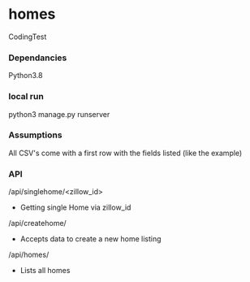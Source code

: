 # homes
CodingTest

### Dependancies
  Python3.8

### local run
python3 manage.py runserver

### Assumptions
All CSV's come with a first row with the fields listed (like the example)

### API

/api/singlehome/<zillow_id>
   - Getting single Home via zillow_id
   
/api/createhome/
   - Accepts data to create a new home listing
   
/api/homes/
   - Lists all homes
  
